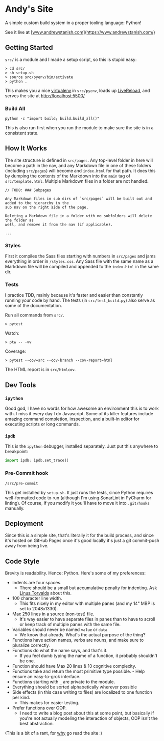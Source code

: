# Andy's Site

A simple custom build system in a proper tooling language: Python!

See it live at [www.andrewstanish.com](https://www.andrewstanish.com/)

## Getting Started

`src/` is a module and I made a setup script, so this is stupid easy:

```shell
> cd src/
> sh setup.sh
> source src/pyenv/bin/activate
> python .
```

This makes you a nice [virtualenv](https://docs.python.org/3/library/venv.html#how-venvs-work)
in `src/pyenv`, loads up [LiveReload](https://livereload.readthedocs.io/en/stable/), and serves the
site at [http://localhost:5500/](http://localhost:5500/)

### Build All

```shell
python -c "import build; build.build_all()"
```

This is also run first when you run the module to make sure the site is in a consistent state.

## How It Works

The site structure is defined in `src/pages`. Any top-level folder in here will become a path
in the nav, and any Markdown file in one of these folders (including `src/pages`) will become
and `index.html` for that path. It does this by dumping the contents of the Markdown into the
`main` tag of `src/template.html`. Multiple Markdown files in a folder are not handled.

```
// TODO: ### Subpages

Any Markdown files in sub dirs of `src/pages` will be built out and added to the hierarchy in the
sub nav on the right side of the page.

Deleting a Markdown file in a folder with no subfolders will delete the folder as
well, and remove it from the nav (if applicable).

...
```

### Styles

First it compiles the Sass files starting with numbers in `src/pages` and jams everything in
order in `/styles.css`. Any Sass file with the same name as a Markdown file will be compiled and
appended to the `index.html` in the same dir.

### Tests

I practice TDD, mainly because it's faster and easier than constantly running your code by hand.
The tests (in `src/test_build.py`) also serve as some of the documentation.

Run all commands from `src/`.

```shell
> pytest
```

Watch:

```shell
> ptw -- -vv
```

Coverage:

```shell
> pytest --cov=src --cov-branch --cov-report=html
```

The HTML report is in `src/htmlcov`.

## Dev Tools

### `ipython`

Good god, I have no words for how awesome an environment this is to work with. I miss it every day
I do Javascript. Some of its killer features include amazing command completion, inspection, and
a built-in editor for executing scripts or long commands.

### `ipdb`

This is the `ipython` debugger, installed separately. Just put this anywhere to breakpoint:

[//]: # (@formatter:off)
```python
import ipdb; ipdb.set_trace()
```
[//]: # (@formatter:on)

### Pre-Commit hook

```
/src/pre-commit
```

This get installed by `setup.sh`. It just runs the tests, since Python requires well-formatted
code to run (although I'm using SonarLint in PyCharm for linting). Of course, if you modify it
you'll have to move it into `.git/hooks` manually.

## Deployment

Since this is a simple site, that's literally it for the build process, and since it's hosted on
GitHub Pages once it's good locally it's just a git commit-push away from being live.

## Code Style

Brevity is readability. Hence: Python. Here's some of my preferences:

- Indents are four spaces.
    - There should be a small but accumulative penalty for indenting. Ask
      [Linus Torvalds](https://www.kernel.org/doc/html/v4.10/process/coding-style.html#indentation)
      about this.
- 100 character line width.
    - This fits nicely in my editor with multiple panes (and my 14" MBP is set to 2048x1330).
- Max 250 lines in a source (non-test) file.
    - It's way easier to have separate files in panes than to have to scroll or keep track of
      multiple panes with the same file.
- Variables should never be named `value` or `data`.
  - We know that already. What's the actual purpose of the thing?
- Functions have action names, verbs are nouns, and make sure to pluralize correctly.
- Functions do what the name says, and that's it.
    - If you feel dumb typing the name of a function, it probably shouldn't be one.
- Function should have Max 20 lines & 10 cognitive complexity.
- Functions take and return the most primitive type possible.
        - Help ensure an easy-to-grok interface.
- Functions starting with `_` are private to the module.
- Everything should be sorted alphabetically wherever possible
- Side effects (in this case writing to files) are localized to one function per kind.
    - This makes for easier testing.
- Prefer functions over OOP.
    - I need to write a blog post about this at some point, but basically if you're not actually
      modeling the interaction of objects, OOP isn't the best abstraction.

(This is a bit of a rant, for [why](https://www.andrewstanish.com/about#about-site) go read the
site :)
